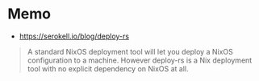 # Memo

* https://serokell.io/blog/deploy-rs

> A standard NixOS deployment tool will let you deploy a NixOS configuration to a machine. However deploy-rs is a Nix deployment tool with no explicit dependency on NixOS at all.
